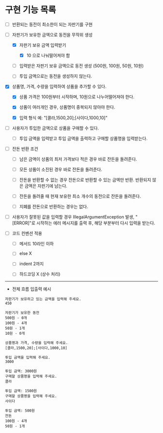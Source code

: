 # 구현 기능 목록


- [ ] 반환되는 동전이 최소한이 되는 자판기를 구현


- [ ] 자판기가 보유한 금액으로 동전을 무작위 생성
  - [X] 자판기 보유 금액 입력받기
    - [X] 10 으로 나눠떨어져야 함 
  - [ ] 입력받은 자판기 보유 금액으로 동전 생성 (500원, 100원, 50원, 10원)
  - [ ] 투입 금액으로는 동전을 생성하지 않는다.


- [X] 상품명, 가격, 수량을 입력하여 상품을 추가할 수 있다.
  - [X] 상품 가격은 100원부터 시작하며, 10원으로 나누어떨어져야 한다.
  - [X] 상품이 여러개인 경우, 상품명이 중복되지 않아야 한다.
  - [X] 입력 형식 예: "[콜라,1500,20];[사이다,1000,10]"


- [ ] 사용자가 투입한 금액으로 상품을 구매할 수 있다.
    - [ ] 투입 금액을 입력받고 투입 금액을 출력하고 구매할 상품명을 입력받는다.


- [ ] 잔돈 반환 조건
  - [ ] 남은 금액이 상품의 최저 가격보다 적은 경우 바로 잔돈을 돌려준다.
  - [ ] 모든 상품이 소진된 경우 바로 잔돈을 돌려준다.
  - [ ] 잔돈을 반환할 수 없는 경우 잔돈으로 반환할 수 있는 금액만 반환. 반환되지 않은 금액은 자판기에 남는다.
  - [ ] 잔돈을 돌려줄 때 현재 보유한 최소 개수의 동전으로 잔돈을 돌려준다.
  - [ ] 지폐를 잔돈으로 반환하는 경우는 없다.


- [ ] 사용자가 잘못된 값을 입력할 경우 IllegalArgumentException 발생, "[ERROR]"로 시작하는 에러 메시지를 출력 후, 해당 부분부터 다시 입력을 받는다.


- [ ] 코드 컨벤션 적용 
  - [ ] 메서드 10라인 이하
  - [ ] else X
  - [ ] indent 2까지
  - [ ] 하드코딩 X (상수 처리)  



---
- 전체 흐름 입출력 예시
```
자판기가 보유하고 있는 금액을 입력해 주세요.
450

자판기가 보유한 동전
500원 - 0개
100원 - 4개
50원 - 1개
10원 - 0개

상품명과 가격, 수량을 입력해 주세요.
[콜라,1500,20];[사이다,1000,10]

투입 금액을 입력해 주세요. 
3000

투입 금액: 3000원
구매할 상품명을 입력해 주세요.
콜라

투입 금액: 1500원
구매할 상품명을 입력해 주세요.
사이다

투입 금액: 500원
잔돈
100원 - 4개
50원 - 1개
```